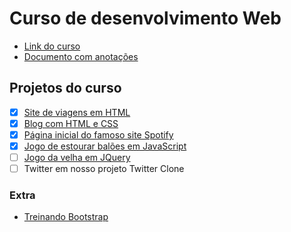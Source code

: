 # Curso de desenvolvimento Web

- [Link do curso](https://www.udemy.com/curso-completo-do-desenvolvedor-web/)
- [Documento com anotações](https://docs.google.com/document/d/1a-K9LreepUklBhu8JNcJcUp2EXXwkCjQ0sVK64ZMhwA/edit?usp=sharing)

## Projetos do curso

- [x] [Site de viagens em HTML](https://learning-joc.github.io/desenvolvimento-web/projeto-jm-viagens/jm-viagens.html)
- [x] [Blog com HTML e CSS](https://learning-joc.github.io/desenvolvimento-web/projeto-tecblog/tecblog.html) 
- [x] [Página inicial do famoso site Spotify](https://learning-joc.github.io/desenvolvimento-web/projeto-spotify/spotify.html)
- [x] [Jogo de estourar balões em JavaScript](https://learning-joc.github.io/desenvolvimento-web/projeto-estourando-baloes/index.html)
- [ ] [Jogo da velha em JQuery](https://learning-joc.github.io/desenvolvimento-web/projeto-jogo-velha/index.html)
- [ ] Twitter em nosso projeto Twitter Clone

### Extra
- [Treinando Bootstrap](https://learning-joc.github.io/desenvolvimento-web/treinando-bootstrap/treinando-bootstrap.html)
